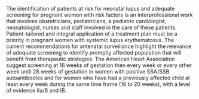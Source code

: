 The identification of patients at risk for neonatal lupus and adequate screening for pregnant women with risk factors is an interprofessional work that involves obstetricians, pediatricians, a pediatric cardiologist, neonatologist, nurses and staff involved in the care of these patients. Patient-tailored and integral application of a treatment plan must be a priority in pregnant women with systemic lupus erythematosus. The current recommendations for antenatal surveillance highlight the relevance of adequate screening to identify promptly affected population that will benefit from therapeutic strategies. The American Heart Association suggest screening at 16 weeks of gestation then every week or every other week until 28 weeks of gestation in women with positive SSA/SSB autoantibodies and for women who have had a previously affected child at least every week during the same time frame (16 to 20 weeks), with a level of evidence IIa/B and IB.